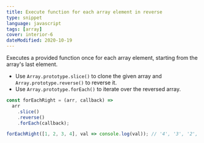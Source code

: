 ```yaml
---
title: Execute function for each array element in reverse
type: snippet
language: javascript
tags: [array]
cover: interior-6
dateModified: 2020-10-19
---
```


Executes a provided function once for each array element, starting from the array's last element.

- Use `Array.prototype.slice()` to clone the given array and `Array.prototype.reverse()` to reverse it.
- Use `Array.prototype.forEach()` to iterate over the reversed array.

```js
const forEachRight = (arr, callback) =>
  arr
    .slice()
    .reverse()
    .forEach(callback);
```

```js
forEachRight([1, 2, 3, 4], val => console.log(val)); // '4', '3', '2', '1'
```
